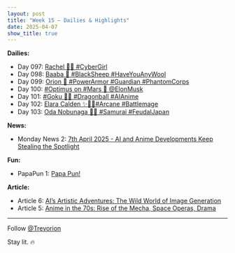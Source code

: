 ```yaml
---
layout: post
title: "Week 15 – Dailies & Highlights"
date: 2025-04-07
show_title: true
---
```


**Dailies:**
- Day 097: [Rachel 🤷‍♀️ #CyberGirl](https://x.com/Trevorion/status/1909240175378522484)
- Day 098: [Baaba 🐏 #BlackSheep #HaveYouAnyWool](https://x.com/Trevorion/status/1909578051752546469)
- Day 099: [Orion 🦾 #PowerArmor #Guardian #PhantomCorps](https://x.com/Trevorion/status/1909947794921505207)
- Day 100: [#Optimus on #Mars 🦾 @ElonMusk](https://x.com/Trevorion/status/1910278918000493017)
- Day 101: [#Goku 🐉🔮 #Dragonball #AIAnime](https://x.com/Trevorion/status/1910719113242046857)
- Day 102: [Elara Calden ✨🧙‍♀️#Arcane #Battlemage](https://x.com/Trevorion/status/1911081346304188434)
- Day 103: [Oda Nobunaga 👹🗾 #Samurai #FeudalJapan](https://x.com/Trevorion/status/1911468656757797287)

**News:**  
- Monday News 2: [7th April 2025 - AI and Anime Developments Keep Stealing the Spotlight](https://x.com/Trevorion/status/1909128541708386642)

**Fun:**  
- PapaPun 1: [Papa Pun!](https://x.com/Trevorion/status/1916849209413701672/photo/1)

**Article:**  
- Article 6: [AI’s Artistic Adventures: The Wild World of Image Generation](https://x.com/Trevorion/status/1910710602709848271)
- Article 5: [Anime in the 70s:  Rise of the Mecha, Space Operas, Drama](https://x.com/Trevorion/status/1909850980415340628)

---
Follow [@Trevorion](https://x.com/Trevorion)

Stay lit. 🔥
